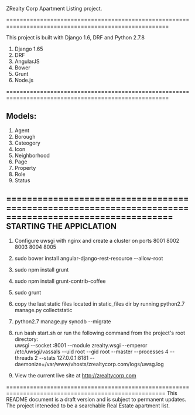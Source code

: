 ZRealty Corp Apartment Listing project.

======================================================================================================

This project is built with Django 1.6, DRF and Python 2.7.8

1. Django 1.65
2. DRF
3. AngularJS
4. Bower
5. Grunt
6. Node.js

======================================================================================================

Models: 
---------
1. Agent
2. Borough
3. Cateogory
4. Icon
5. Neighborhood
6. Page
7. Property
8. Role
9. Status 

======================================================================================================
STARTING THE APPICLATION
------------------------

1. Configure uwsgi with nginx and create a cluster on ports 8001 8002 8003 8004 8005
2. sudo bower install angular-django-rest-resource  --allow-root
4. sudo npm install grunt
5. sudo npm install grunt-contrib-coffee
6. sudo grunt
7. copy the last static files located in static_files dir by running
   python2.7 manage.py collectstatic
8. python2.7 manage.py syncdb --migrate
9. run bash start.sh or run the following command from the project's root directory:
   <br/>
   uwsgi --socket :8001 --module zrealty.wsgi --emperor /etc/uwsgi/vassals --uid root --gid root --master --processes 4 --threads 2 --stats 127.0.0.1:8181 --daemonize=/var/www/vhosts/zrealtycorp.com/logs/uwsg.log
   <br/>


10. View the current live site at http://zrealtycorp.com


=====================================================================================================
This README document is a draft version and is subject to permanent updates.
The project inteneded to be a searchable Real Estate apartment list.



